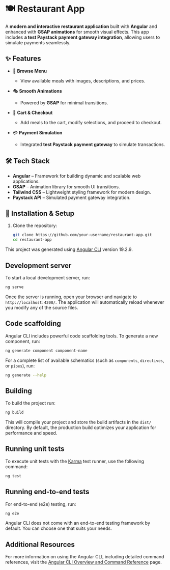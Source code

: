 # 🍽️ Restaurant App

A **modern and interactive restaurant application** built with **Angular** and enhanced with **GSAP animations** for smooth visual effects. This app includes **a test Paystack payment gateway integration**, allowing users to simulate payments seamlessly.

## ✨ Features

- 📖 **Browse Menu**  
  - View available meals with images, descriptions, and prices.

- 🎭 **Smooth Animations**  
  - Powered by **GSAP** for minimal transitions.

- 🛒 **Cart & Checkout**  
  - Add meals to the cart, modify selections, and proceed to checkout.

- 💳 **Payment Simulation**  
  - Integrated **test Paystack payment gateway** to simulate transactions.

## 🛠 Tech Stack

- **Angular** – Framework for building dynamic and scalable web applications.
- **GSAP** – Animation library for smooth UI transitions.
- **Tailwind CSS** – Lightweight styling framework for modern design.
- **Paystack API** – Simulated payment gateway integration.

## 🚀 Installation & Setup

1. Clone the repository:
   ```sh
   git clone https://github.com/your-username/restaurant-app.git
   cd restaurant-app


This project was generated using [Angular CLI](https://github.com/angular/angular-cli) version 19.2.9.

## Development server

To start a local development server, run:

```bash
ng serve
```

Once the server is running, open your browser and navigate to `http://localhost:4200/`. The application will automatically reload whenever you modify any of the source files.

## Code scaffolding

Angular CLI includes powerful code scaffolding tools. To generate a new component, run:

```bash
ng generate component component-name
```

For a complete list of available schematics (such as `components`, `directives`, or `pipes`), run:

```bash
ng generate --help
```

## Building

To build the project run:

```bash
ng build
```

This will compile your project and store the build artifacts in the `dist/` directory. By default, the production build optimizes your application for performance and speed.

## Running unit tests

To execute unit tests with the [Karma](https://karma-runner.github.io) test runner, use the following command:

```bash
ng test
```

## Running end-to-end tests

For end-to-end (e2e) testing, run:

```bash
ng e2e
```

Angular CLI does not come with an end-to-end testing framework by default. You can choose one that suits your needs.

## Additional Resources

For more information on using the Angular CLI, including detailed command references, visit the [Angular CLI Overview and Command Reference](https://angular.dev/tools/cli) page.
